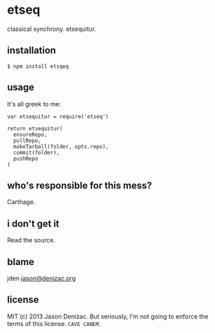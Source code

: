 # etseq
classical synchrony. etsequitur.

## installation

    $ npm install etsqeq

## usage

it's all greek to me:

    var etsequitur = require('etseq')

    return etsequitur(
      ensureRepo,
      pullRepo,
      makeTarball(folder, opts.repo),
      commit(folder),
      pushRepo
    )

## who's responsible for this mess?

Carthage.

## i don't get it

Read the source.

## blame

jden <jason@denizac.org>

## license

MIT (c) 2013 Jason Denizac. But seriously, I'm not going to enforce the terms of this license. `CAVE CANEM`.